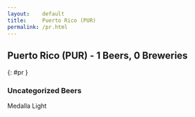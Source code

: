 ```yaml
---
layout:    default
title:     Puerto Rico (PUR)
permalink: /pr.html
---
```


## Puerto Rico (PUR) - 1 Beers, 0 Breweries
{: #pr }




### Uncategorized Beers

Medalla Light  



 
